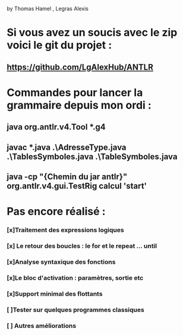 by Thomas Hamel , Legras Alexis 
# Si vous avez un soucis avec le zip voici le git du projet :
## https://github.com/LgAlexHub/ANTLR

# Commandes pour lancer la grammaire depuis mon ordi : 
## java org.antlr.v4.Tool *.g4 
## javac *.java .\AdresseType.java .\TablesSymboles.java .\TableSymboles.java 
## java -cp "{Chemin du jar antlr}" org.antlr.v4.gui.TestRig calcul 'start' 



# Pas encore réalisé : 
### [x]Traitement des expressions logiques
### [x] Le retour des boucles : le for et le repeat ... until
### [x]Analyse syntaxique des fonctions
### [x]Le bloc d'activation : paramètres, sortie etc
### [x]Support minimal des flottants
### [ ]Tester sur quelques programmes classiques
### [ ] Autres améliorations
